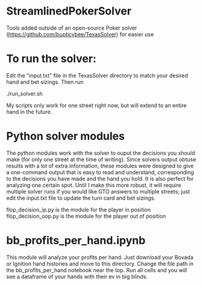# StreamlinedPokerSolver
Tools added outside of an open-source Poker solver (https://github.com/bupticybee/TexasSolver) for easier use

# To run the solver:
Edit the "input.txt" file in the TexasSolver directory to match your desired hand and bet sizings. Then run 

./run_solver.sh

My scripts only work for one street right now, but will extend to an entire hand in the future.

# Python solver modules
The python modules work with the solver to ouput the decisions you should make (for only one street at the time of writing).
Since solvers output obtuse results with a lot of extra information, these modules were designed to give a one-command output that is easy to read and understand, corresponding to the decisions you have made and the hand you hold. It is also perfect for analyzing one certain spot. Until I make this more robust, it will require multiple solver runs if you would like GTO answers to multiple streets; just edit the input.txt file to update the turn card and bet sizings.

flop_decision_ip.py is the module for the player in position
flop_decision_oop.py is the module for the player out of position

# bb_profits_per_hand.ipynb
This module will analyze your profits per hand. Just download your Bovada or Ignition hand histories and move to this directory. Change the file path in the bb_profits_per_hand notebook near the top. Run all cells and you will see a dataframe of your hands with their ev in big blinds. 
